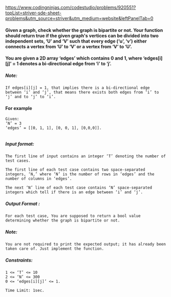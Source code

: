 https://www.codingninjas.com/codestudio/problems/920551?topList=striver-sde-sheet-problems&utm_source=striver&utm_medium=website&leftPanelTab=0

<div _ngcontent-serverapp-c205="" class="description ng-star-inserted"><h4 id="given-a-graph-check-whether-the-graph-is-bipartite-or-not-your-function-should-return-true-if-the-given-graph-39-s-vertices-can-be-divided-into-two-independent-sets-u-and-v-such-that-every-edge-u-v-either-connects-a-vertex-from-u-to-v-or-a-vertex-from-v-to-u">Given a graph, check whether the graph is bipartite or not. Your function should return true if the given graph's vertices can be divided into two independent sets, ‘U’ and ‘V’ such that every edge (‘u’, ‘v’) either connects a vertex from ‘U’ to ‘V’ or a vertex from ‘V’ to ‘U’.</h4>

<h4 id="you-are-given-a-2d-array-edges-which-contains-0-and-1-where-edges-i-j-1-denotes-a-bi-directional-edge-from-i-to-j">You are given a 2D array ‘edges’ which contains 0 and 1, where ‘edges[i][j]’ = 1 denotes a bi-directional edge from ‘i’ to ‘j’.</h4>

<h5 id="note">Note:</h5>

<pre><code>If edges[i][j] = 1, that implies there is a bi-directional edge between ‘i’ and ‘j’, that means there exists both edges from ‘i’ to ‘j’ and to ‘j’ to ‘i’.
</code></pre>

<h4 id="for-example">For example</h4>

<pre><code>Given:
‘N’ = 3
‘edges’ = [[0, 1, 1], [0, 0, 1], [0,0,0]]. 
</code></pre>

<p><img src="https://files.codingninjas.in/t1-11544.png" alt=""></p>

<h5 id="input-format">Input format:</h5>

<pre><code>The first line of input contains an integer ‘T’ denoting the number of test cases.

The first line of each test case contains two space-separated integers, ‘N,’ where ‘N’ is the number of rows in ‘edges’ and the number of columns in ‘edges’.

The next ‘N’ line of each test case contains ‘N’ space-separated integers which tell if there is an edge between ‘i’ and ‘j’.
</code></pre>

<h5 id="output-format">Output Format :</h5>

<pre><code>For each test case, You are supposed to return a bool value determining whether the graph is bipartite or not.
</code></pre>

<h5 id="note">Note:</h5>

<pre><code>You are not required to print the expected output; it has already been taken care of. Just implement the function.
</code></pre>

<h5 id="constraints">Constraints:</h5>

<pre><code>1 &lt;= ‘T’ &lt;= 10
2 &lt;= ‘N’ &lt;= 300
0 &lt;= ‘edges[i][j]’ &lt;= 1. 

Time Limit: 1sec.
</code></pre>
</div>
